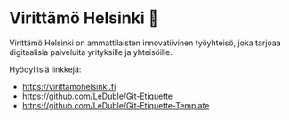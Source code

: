 # Virittämö Helsinki :wave:

Virittämö Helsinki on ammattilaisten innovatiivinen työyhteisö, joka tarjoaa digitaalisia palveluita yrityksille ja yhteisöille.

Hyödyllisiä linkkejä:
* https://virittamohelsinki.fi
* https://github.com/LeDuble/Git-Etiquette
* https://github.com/LeDuble/Git-Etiquette-Template
